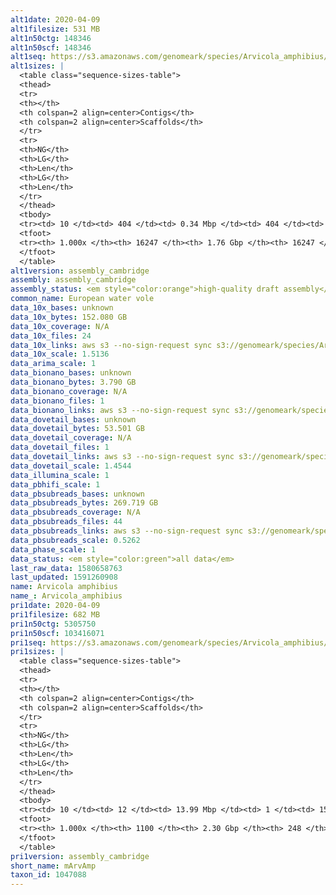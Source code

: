```yaml
---
alt1date: 2020-04-09
alt1filesize: 531 MB
alt1n50ctg: 148346
alt1n50scf: 148346
alt1seq: https://s3.amazonaws.com/genomeark/species/Arvicola_amphibius/mArvAmp1/assembly_cambridge/mArvAmp1.alt.asm.20200409.fasta.gz
alt1sizes: |
  <table class="sequence-sizes-table">
  <thead>
  <tr>
  <th></th>
  <th colspan=2 align=center>Contigs</th>
  <th colspan=2 align=center>Scaffolds</th>
  </tr>
  <tr>
  <th>NG</th>
  <th>LG</th>
  <th>Len</th>
  <th>LG</th>
  <th>Len</th>
  </tr>
  </thead>
  <tbody>
  <tr><td> 10 </td><td> 404 </td><td> 0.34 Mbp </td><td> 404 </td><td> 0.34 Mbp </td></tr>  <tr><td> 20 </td><td> 1000 </td><td> 0.26 Mbp </td><td> 1000 </td><td> 0.26 Mbp </td></tr>  <tr><td> 30 </td><td> 1747 </td><td> 0.21 Mbp </td><td> 1747 </td><td> 0.21 Mbp </td></tr>  <tr><td> 40 </td><td> 2649 </td><td> 0.18 Mbp </td><td> 2649 </td><td> 0.18 Mbp </td></tr>  <tr style="background-color:#cccccc;"><td> 50 </td><td> 3731 </td><td> 0.15 Mbp </td><td> 3731 </td><td> 0.15 Mbp </td></tr>  <tr><td> 60 </td><td> 5029 </td><td> 0.12 Mbp </td><td> 5029 </td><td> 0.12 Mbp </td></tr>  <tr><td> 70 </td><td> 6601 </td><td> 0.10 Mbp </td><td> 6601 </td><td> 0.10 Mbp </td></tr>  <tr><td> 80 </td><td> 8561 </td><td> 79.28 Kbp </td><td> 8561 </td><td> 79.28 Kbp </td></tr>  <tr><td> 90 </td><td> 11158 </td><td> 56.36 Kbp </td><td> 11158 </td><td> 56.36 Kbp </td></tr>  <tr><td> 100 </td><td> 16246 </td><td> 157  bp </td><td> 16246 </td><td> 157  bp </td></tr>  </tbody>
  <tfoot>
  <tr><th> 1.000x </th><th> 16247 </th><th> 1.76 Gbp </th><th> 16247 </th><th> 1.76 Gbp </th></tr>
  </tfoot>
  </table>
alt1version: assembly_cambridge
assembly: assembly_cambridge
assembly_status: <em style="color:orange">high-quality draft assembly</em>
common_name: European water vole
data_10x_bases: unknown
data_10x_bytes: 152.080 GB
data_10x_coverage: N/A
data_10x_files: 24
data_10x_links: aws s3 --no-sign-request sync s3://genomeark/species/Arvicola_amphibius/mArvAmp1/genomic_data/10x/ .<br>
data_10x_scale: 1.5136
data_arima_scale: 1
data_bionano_bases: unknown
data_bionano_bytes: 3.790 GB
data_bionano_coverage: N/A
data_bionano_files: 1
data_bionano_links: aws s3 --no-sign-request sync s3://genomeark/species/Arvicola_amphibius/mArvAmp1/genomic_data/bionano/ .<br>
data_dovetail_bases: unknown
data_dovetail_bytes: 53.501 GB
data_dovetail_coverage: N/A
data_dovetail_files: 1
data_dovetail_links: aws s3 --no-sign-request sync s3://genomeark/species/Arvicola_amphibius/mArvAmp1/genomic_data/dovetail/ .<br>
data_dovetail_scale: 1.4544
data_illumina_scale: 1
data_pbhifi_scale: 1
data_pbsubreads_bases: unknown
data_pbsubreads_bytes: 269.719 GB
data_pbsubreads_coverage: N/A
data_pbsubreads_files: 44
data_pbsubreads_links: aws s3 --no-sign-request sync s3://genomeark/species/Arvicola_amphibius/mArvAmp1/genomic_data/pacbio/ . --exclude "*ccs.bam*"<br>
data_pbsubreads_scale: 0.5262
data_phase_scale: 1
data_status: <em style="color:green">all data</em>
last_raw_data: 1580658763
last_updated: 1591260908
name: Arvicola amphibius
name_: Arvicola_amphibius
pri1date: 2020-04-09
pri1filesize: 682 MB
pri1n50ctg: 5305750
pri1n50scf: 103416071
pri1seq: https://s3.amazonaws.com/genomeark/species/Arvicola_amphibius/mArvAmp1/assembly_cambridge/mArvAmp1.pri.asm.20200409.fasta.gz
pri1sizes: |
  <table class="sequence-sizes-table">
  <thead>
  <tr>
  <th></th>
  <th colspan=2 align=center>Contigs</th>
  <th colspan=2 align=center>Scaffolds</th>
  </tr>
  <tr>
  <th>NG</th>
  <th>LG</th>
  <th>Len</th>
  <th>LG</th>
  <th>Len</th>
  </tr>
  </thead>
  <tbody>
  <tr><td> 10 </td><td> 12 </td><td> 13.99 Mbp </td><td> 1 </td><td> 159.31 Mbp </td></tr>  <tr><td> 20 </td><td> 31 </td><td> 10.54 Mbp </td><td> 2 </td><td> 151.61 Mbp </td></tr>  <tr><td> 30 </td><td> 56 </td><td> 8.21 Mbp </td><td> 4 </td><td> 131.75 Mbp </td></tr>  <tr><td> 40 </td><td> 88 </td><td> 6.37 Mbp </td><td> 6 </td><td> 117.46 Mbp </td></tr>  <tr style="background-color:#cccccc;"><td> 50 </td><td> 127 </td><td style="background-color:#88ff88;"> 5.31 Mbp </td><td> 8 </td><td style="background-color:#88ff88;"> 103.42 Mbp </td></tr>  <tr><td> 60 </td><td> 174 </td><td> 4.31 Mbp </td><td> 10 </td><td> 85.75 Mbp </td></tr>  <tr><td> 70 </td><td> 236 </td><td> 3.28 Mbp </td><td> 13 </td><td> 68.09 Mbp </td></tr>  <tr><td> 80 </td><td> 318 </td><td> 2.35 Mbp </td><td> 17 </td><td> 62.47 Mbp </td></tr>  <tr><td> 90 </td><td> 445 </td><td> 1.40 Mbp </td><td> 22 </td><td> 34.66 Mbp </td></tr>  <tr><td> 100 </td><td> 1099 </td><td> 819  bp </td><td> 247 </td><td> 4.31 Kbp </td></tr>  </tbody>
  <tfoot>
  <tr><th> 1.000x </th><th> 1100 </th><th> 2.30 Gbp </th><th> 248 </th><th> 2.32 Gbp </th></tr>
  </tfoot>
  </table>
pri1version: assembly_cambridge
short_name: mArvAmp
taxon_id: 1047088
---
```

